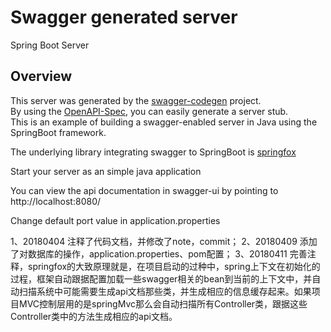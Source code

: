 # Swagger generated server

Spring Boot Server 


## Overview  
This server was generated by the [swagger-codegen](https://github.com/swagger-api/swagger-codegen) project.  
By using the [OpenAPI-Spec](https://github.com/swagger-api/swagger-core), you can easily generate a server stub.  
This is an example of building a swagger-enabled server in Java using the SpringBoot framework.  

The underlying library integrating swagger to SpringBoot is [springfox](https://github.com/springfox/springfox)  

Start your server as an simple java application  

You can view the api documentation in swagger-ui by pointing to  
http://localhost:8080/  

Change default port value in application.properties

1、20180404 注释了代码文档，并修改了note，commit； 
2、20180409 添加了对数据库的操作，application.properties、pom配置； 
3、20180411 完善注释，springfox的大致原理就是，在项目启动的过种中，spring上下文在初始化的过程，框架自动跟据配置加载一些swagger相关的bean到当前的上下文中，并自动扫描系统中可能需要生成api文档那些类，并生成相应的信息缓存起来。如果项目MVC控制层用的是springMvc那么会自动扫描所有Controller类，跟据这些Controller类中的方法生成相应的api文档。